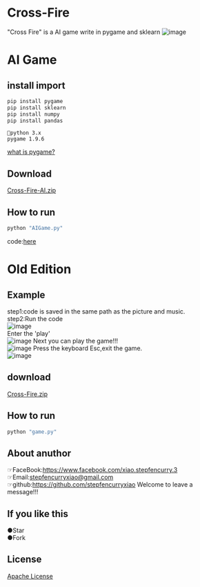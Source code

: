 # Cross-Fire
"Cross Fire" is a AI game write in pygame and sklearn
![image](https://github.com/stepfencurryxiao/Cross-Fire/blob/master/.github/pygame.jpg)

# AI Game

## install import  
```Python
pip install pygame
pip install sklearn
pip install numpy
pip install pandas
```
```
🐍python 3.x
pygame 1.9.6
```
[what is pygame?](https://www.pygame.org)  
## Download
[Cross-Fire-AI.zip](https://github.com/stepfencurryxiao/Cross-Fire/blob/master/Cross-Fire-AI.zip)  
## How to run
```python
python "AIGame.py"  
```
code:[here](https://github.com/stepfencurryxiao/Cross-Fire/blob/master/old_Edition/game.py)  
# Old Edition  
## Example  
step1:code is saved in the same path as the picture and music.  
step2:Run the code  
![image](https://github.com/stepfencurryxiao/Cross-Fire/blob/master/.github/run01.png)  
Enter the 'play'  
![image](https://github.com/stepfencurryxiao/Cross-Fire/blob/master/.github/gamestart.png)
Next you can play the game!!!  
![image](https://github.com/stepfencurryxiao/Cross-Fire/blob/master/.github/run02.png)
Press the keyboard Esc,exit the game.  
![image](https://github.com/stepfencurryxiao/Cross-Fire/blob/master/.github/run03.png)

## download
[Cross-Fire.zip](https://github.com/stepfencurryxiao/Cross-Fire/blob/master/Cross-Fire.zip)

## How to run
```python
python "game.py"
```

## About anuthor
☞FaceBook:https://www.facebook.com/xiao.stepfencurry.3  
☞Email:stepfencurryxiao@gmail.com  
☞github:https://github.com/stepfencurryxiao
Welcome to leave a message!!!
  
## If you like this 
●Star  
●Fork

## License
[Apache License](https://github.com/stepfencurryxiao/Cross-Fire/blob/master/LICENSE)






